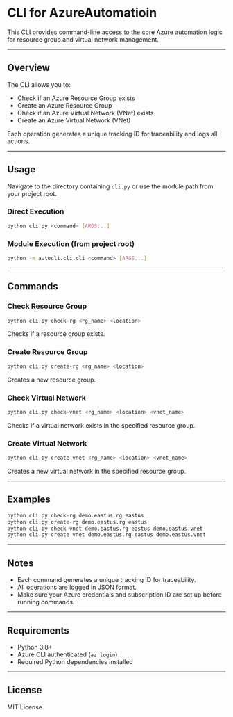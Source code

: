 # CLI for AzureAutomatioin

This CLI provides command-line access to the core Azure automation logic for resource group and virtual network management.

---

## Overview

The CLI allows you to:
- Check if an Azure Resource Group exists
- Create an Azure Resource Group
- Check if an Azure Virtual Network (VNet) exists
- Create an Azure Virtual Network (VNet)

Each operation generates a unique tracking ID for traceability and logs all actions.

---

## Usage

Navigate to the directory containing `cli.py` or use the module path from your project root.

### **Direct Execution**
```sh
python cli.py <command> [ARGS...]
```

### **Module Execution (from project root)**
```sh
python -m autocli.cli.cli <command> [ARGS...]
```

---

## Commands

### Check Resource Group
```sh
python cli.py check-rg <rg_name> <location>
```
Checks if a resource group exists.

### Create Resource Group
```sh
python cli.py create-rg <rg_name> <location>
```
Creates a new resource group.

### Check Virtual Network
```sh
python cli.py check-vnet <rg_name> <location> <vnet_name>
```
Checks if a virtual network exists in the specified resource group.

### Create Virtual Network
```sh
python cli.py create-vnet <rg_name> <location> <vnet_name>
```
Creates a new virtual network in the specified resource group.

---

## Examples

```sh
python cli.py check-rg demo.eastus.rg eastus
python cli.py create-rg demo.eastus.rg eastus
python cli.py check-vnet demo.eastus.rg eastus demo.eastus.vnet
python cli.py create-vnet demo.eastus.rg eastus demo.eastus.vnet
```

---

## Notes

- Each command generates a unique tracking ID for traceability.
- All operations are logged in JSON format.
- Make sure your Azure credentials and subscription ID are set up before running commands.

---

## Requirements

- Python 3.8+
- Azure CLI authenticated (`az login`)
- Required Python dependencies installed

---

## License

MIT License